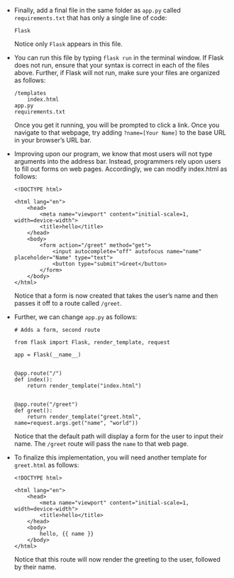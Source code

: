 - Finally, add a final file in the same folder as `app.py` called `requirements.txt` that has only a single line of code:

      Flask

  Notice only `Flask` appears in this file.

- You can run this file by typing `flask run` in the terminal window. If Flask does not run, ensure that your syntax is correct in each of the files above. Further, if Flask will not run, make sure your files are organized as follows:

      /templates
          index.html
      app.py
      requirements.txt

  Once you get it running, you will be prompted to click a link. Once you navigate to that webpage, try adding `?name=[Your Name]` to the base URL in your browser’s URL bar.

- Improving upon our program, we know that most users will not type arguments into the address bar. Instead, programmers rely upon users to fill out forms on web pages. Accordingly, we can modify index.html as follows:

      <!DOCTYPE html>

      <html lang="en">
          <head>
              <meta name="viewport" content="initial-scale=1, width=device-width">
              <title>hello</title>
          </head>
          <body>
              <form action="/greet" method="get">
                  <input autocomplete="off" autofocus name="name" placeholder="Name" type="text">
                  <button type="submit">Greet</button>
              </form>
          </body>
      </html>

  Notice that a form is now created that takes the user’s name and then passes it off to a route called `/greet`.

- Further, we can change `app.py` as follows:

      # Adds a form, second route

      from flask import Flask, render_template, request

      app = Flask(__name__)


      @app.route("/")
      def index():
          return render_template("index.html")


      @app.route("/greet")
      def greet():
          return render_template("greet.html", name=request.args.get("name", "world"))

  Notice that the default path will display a form for the user to input their name. The `/greet` route will pass the `name` to that web page.

- To finalize this implementation, you will need another template for `greet.html` as follows:

      <!DOCTYPE html>

      <html lang="en">
          <head>
              <meta name="viewport" content="initial-scale=1, width=device-width">
              <title>hello</title>
          </head>
          <body>
              hello, {{ name }}
          </body>
      </html>

  Notice that this route will now render the greeting to the user, followed by their name.
